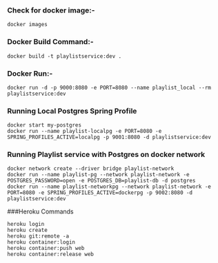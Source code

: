 ### Check for docker image:-
```
docker images
```

### Docker Build Command:-
```
docker build -t playlistservice:dev .
```

### Docker Run:-
```
docker run -d -p 9000:8080 -e PORT=8080 --name playlist_local --rm playlistservice:dev
```

### Running Local Postgres Spring Profile
```
docker start my-postgres
docker run --name playlist-localpg -e PORT=8080 -e SPRING_PROFILES_ACTIVE=localpg -p 9001:8080 -d playlistservice:dev
```

### Running Playlist service with Postgres on docker network
```
docker network create --driver bridge playlist-network
docker run --name playlist-pg --network playlist-network -e POSTGRES_PASSWORD=open -e POSTGRES_DB=playlist-db -d postgres
docker run --name playlist-networkpg --network playlist-network -e PORT=8080 -e SPRING_PROFILES_ACTIVE=dockerpg -p 9002:8080 -d playlistservice:dev
```

###Heroku Commands
```
heroku login
heroku create
heroku git:remote -a
heroku container:login
heroku container:push web
heroku container:release web
```
